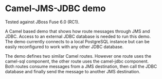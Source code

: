 ﻿# Camel-JMS-JDBC demo

Tested against JBoss Fuse 6.0 (RC1).

A Camel based demo that shows how route messages through JMS and JDBC.
Access to an external JDBC database is needed to run this demo.
The demo currently connects to a local PostgreSQL instance but can be easily 
reconfigured to work with any other JDBC database.

The demo defines two similar Camel routes. However one route uses the 
camel-sql component, the other route uses the camel-jdbc component. 
Both routes consume messages from a JMS destination, then call the JDBC database
and finally send the message to another JMS destination.




